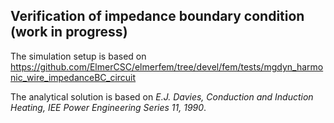 ## Verification of impedance boundary condition (work in progress)

The simulation setup is based on https://github.com/ElmerCSC/elmerfem/tree/devel/fem/tests/mgdyn_harmonic_wire_impedanceBC_circuit

The analytical solution is based on *E.J. Davies, Conduction and Induction Heating, IEE Power Engineering Series 11, 1990*.

